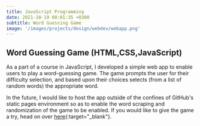 ```yaml
---
title: JavaScript Programming
date: 2021-10-19 08:01:35 +0300
subtitle: Word Guessing Game
image: '/images/projects/design/webdev/webapp.png'
---
```


## Word Guessing Game (HTML,CSS,JavaScript)

As a part of a course in JavaScript, I developed a simple web app to enable users to play a word-guessing game. The game prompts the user for their difficulty selection, and based upon their choices selects (from a list of random words) the appropriate word.

In the future, I would like to host the app outside of the confines of GitHub's static pages environment so as to enable the word scraping and randomization of the game to be enabled. If you would like to give the game a try, head on over [here](https://micah-e-cole.github.io/wordApp/){:target="_blank"}.